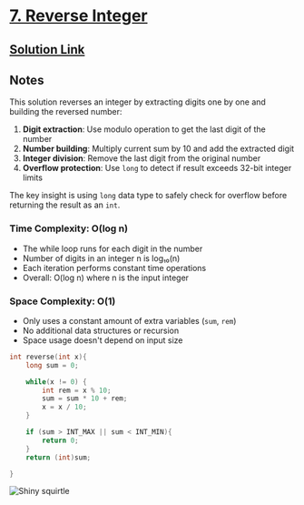 # [7. Reverse Integer](https://leetcode.com/problems/reverse-integer/description/)

## [Solution Link](https://leetcode.com/submissions/detail/1776496731/)

## Notes

This solution reverses an integer by extracting digits one by one and building the reversed number:

1. **Digit extraction**: Use modulo operation to get the last digit of the number
2. **Number building**: Multiply current sum by 10 and add the extracted digit
3. **Integer division**: Remove the last digit from the original number
4. **Overflow protection**: Use `long` to detect if result exceeds 32-bit integer limits

The key insight is using `long` data type to safely check for overflow before returning the result as an `int`.

### Time Complexity: O(log n)

- The while loop runs for each digit in the number
- Number of digits in an integer n is log₁₀(n)
- Each iteration performs constant time operations
- Overall: O(log n) where n is the input integer

### Space Complexity: O(1)

- Only uses a constant amount of extra variables (`sum`, `rem`)
- No additional data structures or recursion
- Space usage doesn't depend on input size

```c
int reverse(int x){
    long sum = 0;

    while(x != 0) {
        int rem = x % 10;
        sum = sum * 10 + rem;
        x = x / 10;
    }

    if (sum > INT_MAX || sum < INT_MIN){
        return 0;
    }
    return (int)sum;

}
```

![Shiny squirtle](https://projectpokemon.org/images/shiny-sprite/squirtle.gif)
